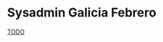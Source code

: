 Sysadmin Galicia Febrero
============

[TODO](https://docs.google.com/presentation/d/1KkQHMeEUwvUC6abzr_kk6NyLsH9osNhMCV-gk6lKyog/mobilepresent?slide=id.p)
